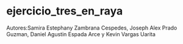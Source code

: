 # ejercicio_tres_en_raya
Autores:Samira Estephany Zambrana Cespedes, Joseph Alex Prado Guzman, Daniel Agustin Espada Arce y Kevin Vargas Uarita
